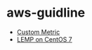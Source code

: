 # aws-guidline
* [Custom Metric](https://github.com/sinhhn/aws-guidline/blob/master/Custom%20Metric%20In%20AWS/Custom%20Metric%20In%20AWS.md)
* [LEMP on CentOS 7](https://github.com/sinhhn/aws-guidline/blob/master/LEMP%20on%20Centos%207%20with%20laravel/LEMP%20on%20Centos%207%20with%20laravel.md)
